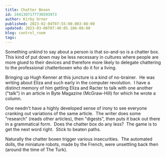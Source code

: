 ```yaml
---
title: Chatter Boxen
id: 2441307177736593973
author: Kirby Urner
published: 2023-02-04T07:55:00.003-08:00
updated: 2023-03-06T07:40:05.106-08:00
blog: control_room
tags: 
---
```


Something unkind to say about a person is that so-and-so is a chatter box.  This kind of put down may be less necessary in cultures where people are more glued to their devices and therefore more likely to delegate chattering to the professional chatterboxen who do it for a living.

Bringing up Hugh Kenner at this juncture is a kind of no-brainer.  He was writing about Eliza and such early in the computer revolution.  I have a distinct memory of him getting Eliza and Racter to talk with one another ("talk") in an article in Byte Magazine (McGraw-Hill) for which he wrote a column.

One needn't have a highly developed sense of irony to see everyone cranking out variations of the same article.  The writer does some "research" (reads other articles), then "digests", then puts it back out there in a grammatical form.  Does the chatter box do any less?  The game is to get the next word right.  Stick to beaten paths.

Naturally the chatter boxen trigger various insecurities.  The automated dolls, the miniature robots, made by the French, were unsettling back then (around the time of The Turk).